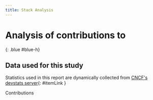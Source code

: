 ```yaml
---
title: Stack Analysis
---
```


# Analysis of contributions to 
{: .blue #blue-h}

## Data used for this study

Statistics used in this report are dynamically collected from [CNCF's devstats server](https://devstats.cncf.io/){: #itemLink }

<div id="selection"></div>

Contributions

<div class="graph" data-kind="stack" data-metric="hcomcontributions" data-periods="w,m,y,y10"></div>

<script src="js/script.js" data-kind="stack"></script>